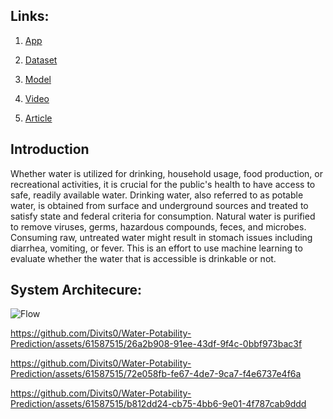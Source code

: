 

## Links: 
1. [App](https://water-potability-prediction.streamlit.app/)
   
2. [Dataset](https://www.kaggle.com/datasets/adityakadiwal/water-potability)
   
3. [Model](https://github.com/Divits0/Water-Potability-Prediction/raw/streamlit/RandomForestClassifi.pk1)

4. [Video](https://youtu.be/frK3LzHn8bE)
   
5. [Article]()

## Introduction
Whether water is utilized for drinking, household usage, food production, or recreational activities, it is crucial for the public's health to have access to safe, readily available water. Drinking water, also referred to as potable water, is obtained from surface and underground sources and treated to satisfy state and federal criteria for consumption. Natural water is purified to remove viruses, germs, hazardous compounds, feces, and microbes. Consuming raw, untreated water might result in stomach issues including diarrhea, vomiting, or fever. This is an effort to use machine learning to evaluate whether the water that is accessible is drinkable or not.

## System Architecure:
![Flow](https://github.com/Divits0/Water-Potability-Prediction/assets/61587515/55db0404-6ad8-4400-8b7e-01e5e95ca846)


https://github.com/Divits0/Water-Potability-Prediction/assets/61587515/26a2b908-91ee-43df-9f4c-0bbf973bac3f



https://github.com/Divits0/Water-Potability-Prediction/assets/61587515/72e058fb-fe67-4de7-9ca7-f4e6737e4f6a



https://github.com/Divits0/Water-Potability-Prediction/assets/61587515/b812dd24-cb75-4bb6-9e01-4f787cab9ddd

